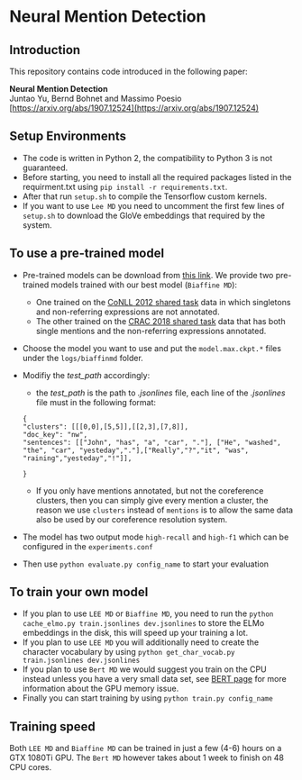 # Neural Mention Detection

## Introduction
This repository contains code introduced in the following paper:
 
**Neural Mention Detection**  
Juntao Yu, Bernd Bohnet and Massimo Poesio  
[https://arxiv.org/abs/1907.12524](https://arxiv.org/abs/1907.12524)

## Setup Environments
* The code is written in Python 2, the compatibility to Python 3 is not guaranteed.  
* Before starting, you need to install all the required packages listed in the requirment.txt using `pip install -r requirements.txt`.
* After that run `setup.sh` to compile the Tensorflow custom kernels.
* If you want to use `Lee MD` you need to uncomment the first few lines of `setup.sh` to download the GloVe embeddings that required by the system.

## To use a pre-trained model
* Pre-trained models can be download from [this link](https://www.dropbox.com/s/pnidyrrv33mbj3z/best_models.zip?dl=0). We provide two pre-trained models trained with our best model (`Biaffine MD`):
   * One trained on the [CoNLL 2012 shared task](http://conll.cemantix.org/2012/introduction.html) data in which singletons and non-referring expressions are not annotated.
   * The other trained on the [CRAC 2018 shared task](http://dali.eecs.qmul.ac.uk/crac18_shared_task) data that has both single mentions and the non-referring expressions annotated. 
* Choose the model you want to use and put the `model.max.ckpt.*` files under the `logs/biaffinmd` folder.
* Modifiy the *test_path* accordingly:
   * the *test_path* is the path to *.jsonlines* file, each line of the *.jsonlines* file must in the following format:
   
   ```
  {
  "clusters": [[[0,0],[5,5]],[[2,3],[7,8]], 
  "doc_key": "nw",
  "sentences": [["John", "has", "a", "car", "."], ["He", "washed", "the", "car", "yesteday","."],["Really","?","it", "was", "raining","yesteday","!"]],
  
  }
  ```
  
  * If you only have mentions annotated, but not the coreference clusters, then you can simply give every mention a cluster, the reason we use `clusters` instead of `mentions` is to allow the same data also be used by our coreference resolution system.
* The model has two output mode `high-recall` and `high-f1` which can be configured in the `experiments.conf`
* Then use `python evaluate.py config_name` to start your evaluation

## To train your own model
* If you plan to use `LEE MD` or `Biaffine MD`, you need to run the `python cache_elmo.py train.jsonlines dev.jsonlines` to store the ELMo embeddings in the disk, this will speed up your training a lot.
* If you plan to use `LEE MD` you will additionally need to create the character vocabulary by using `python get_char_vocab.py train.jsonlines dev.jsonlines`
* If you plan to use `Bert MD` we would suggest you train on the CPU instead unless you have a very small data set, see [BERT page](https://github.com/google-research/bert) for more information about the GPU memory issue.
* Finally you can start training by using `python train.py config_name`

## Training speed
Both `LEE MD` and `Biaffine MD` can be trained in just a few (4-6) hours on a GTX 1080Ti GPU. The `Bert MD` however takes about 1 week to finish on 48 CPU cores.
